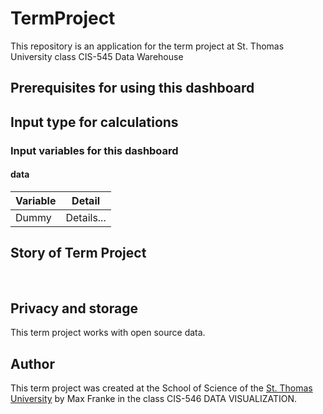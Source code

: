 # TermProject
This repository is an application for the term project at St. Thomas University class CIS-545 Data Warehouse
<br>


## Prerequisites for using this dashboard



## Input type for calculations


### Input variables for **this dashboard**
#### data
| Variable             	| Detail                                                                           	|
|----------------------	|----------------------------------------------------------------------------------	|
| Dummy | Details... |

## Story of Term Project

<br>

## Privacy and storage
This term project works with open source data. 
<br>

## Author

This term project was created at the School of Science of the [St. Thomas University](http://www.stu.edu) by Max Franke in the class CIS-546 DATA VISUALIZATION.
